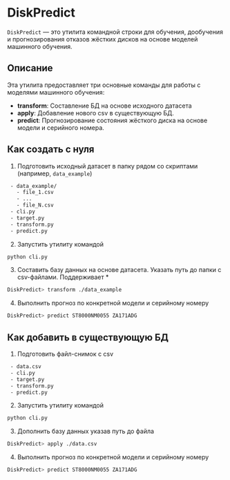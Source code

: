 # DiskPredict

`DiskPredict` — это утилита командной строки для обучения, дообучения и прогнозирования отказов жёстких дисков на основе моделей машинного обучения.

## Описание

Эта утилита предоставляет три основные команды для работы с моделями машинного обучения:

- **transform**: Составление БД на основе исходного датасета
- **apply**: Добавление нового csv в существующую БД.
- **predict**: Прогнозирование состояния жёсткого диска на основе модели и серийного номера.

## Как создать с нуля

1. Подготовить исходный датасет в папку рядом со скриптами (например, ``data_example``)
```txt
 - data_example/
   - file_1.csv
   - ...
   - file_N.csv
 - cli.py
 - target.py
 - transform.py
 - predict.py
```

2. Запустить утилиту командой 
```bash
python cli.py
```

3. Составить базу данных на основе датасета. Указать путь до папки с csv-файлами. Поддерживает *
```bash
DiskPredict> transform ./data_example
```

4. Выполнить прогноз по конкретной модели и серийному номеру
```bash
DiskPredict> predict ST8000NM0055 ZA171ADG
```


## Как добавить в существующую БД

1. Подготовить файл-снимок с csv
```txt
 - data.csv
 - cli.py
 - target.py
 - transform.py
 - predict.py
```

2. Запустить утилиту командой 
```bash
python cli.py
```

3. Дополнить базу данных указав путь до файла
```bash
DiskPredict> apply ./data.csv
```

4. Выполнить прогноз по конкретной модели и серийному номеру
```bash
DiskPredict> predict ST8000NM0055 ZA171ADG
```


